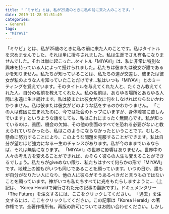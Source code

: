 ```yaml
---
title: "「ミヤビ」とは、私が25歳のときに私の前に来た人のことです。"
date: 2019-11-28 01:51:49
categories:
- General
tags:
- "MIYAVI"
---
```


「ミヤビ」とは、私が25歳のときに私の前に来た人のことです。私はタイトルを求めませんでした、それは単に授与されました。私は生涯でさえ有名になりませんでした。それは単に起こった...タイトル「MIYAVI」は、私に非常に特別な興味を持っている人によって授けられました。私たちは彼または彼女が誰であるかを知りません。私たちが知っていることは、私たちの道が交差し、彼または彼女が私のような人を知っていたことだけです...私はいつも「MIYAVI」とのミーティングを覚えています。そのタイトルを与えてくれた人と、たくさん教えてくれた人。自分の名前を教えてくれた人。私の名前は、あらゆる場所とあらゆる人間に永遠に生き続けます。私は彼または彼女が次に何をしなければならないかわかりません。私は彼または彼女がどのような話をするのかわかりません。 「この人は貧困に生まれたのに、今では社会のトップにいますが、身体障害に苦しんでいます」というような話をしても、私はこれにまったく無関心です。私が知っているのは、貧困、機会の欠如、その他の側面のすべてを恐れる必要がないと教えられていなかったら、私はこのようにならなかったということです。むしろ、懸命に努力することにより、このような問題を克服することができます。私は自分が望むほど強力になる一生のチャンスがあります。私が今のままでいるならば、それは無駄になります。 「MIYAVI」の世界に影響はありません。世界中の人々の考え方を変えることができれば、おそらく彼らの人生も変えることができるでしょう。私たちがgiveめない限り、私たちはすべて何らかの形で「MIYAVI」です。地球上の誰もがいつも同じであることを願っています。いつの日か、誰もが自分がなりたい人になり、他の人に彼らがそうあるべきだと言うものではないことを願っています。神がいつも私たちすべてに光をもたらしますように...（上記は、 &#39;Korea Heraldで発行された元の記事の翻訳です）。ドキュメンタリー「The Future」を注文するには、ここをクリックしてください。 「過去」を注文するには、ここをクリックしてください。この記事は「Korea Herald」の著作権です。全著作権所有。再版の許可についてはお問い合わせください。しかし
